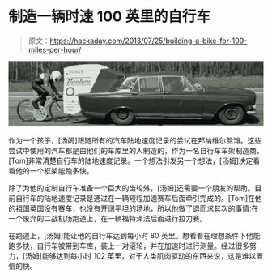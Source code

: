 # 制造一辆时速 100 英里的自行车

> 原文：<https://hackaday.com/2013/07/25/building-a-bike-for-100-miles-per-hour/>

[![bike](img/35710127355f9234c3f64015d5c8ecab.png)](http://handmade.hackaday.com/wp-content/uploads/2013/07/bike.png)

作为一个孩子，[汤姆]跟随所有的汽车陆地速度记录的尝试在邦纳维尔盐滩。这些尝试中使用的汽车都是由他们的车库里的人制造的，作为一名自行车车架制造商，[Tom]非常清楚自行车的陆地速度记录。一个想法引发另一个想法，[汤姆]决定看看他的一个框架能跑多快。

除了为他的定制自行车准备一个巨大的齿轮外，[汤姆]还需要一个朋友的帮助。目前自行车的陆地速度记录是通过在一辆短程加速赛车后面牵引完成的。[Tom]在他的祖国英国没有赛车，也没有开阔平坦的场地，所以他做了退而求其次的事情:在一个废弃的二战机场跑道上，在一辆福特泽法后面进行拉力赛。

在跑道上，[汤姆]能让他的自行车达到每小时 80 英里。想看看在理想条件下他能跑多快，自行车被带到车库，装上一对滚轮，并在加速时进行测量。经过很多努力，[汤姆]能够达到每小时 102 英里，对于人类肌肉驱动的东西来说，这是难以置信的快。